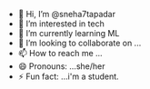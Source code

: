- 👋 Hi, I’m @sneha7tapadar
- 👀 I’m interested in tech
- 🌱 I’m currently learning ML 
- 💞️ I’m looking to collaborate on ...
- 📫 How to reach me ... 
- 😄 Pronouns: ...she/her
- ⚡ Fun fact: ...i'm a student. 

<!---
sneha7tapadar/sneha7tapadar is a ✨ special ✨ repository because its `README.md` (this file) appears on your GitHub profile.
You can click the Preview link to take a look at your changes.
--->
